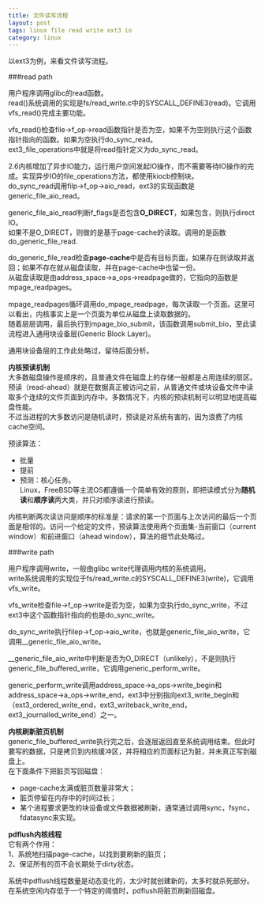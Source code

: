 ```yaml
---
title: 文件读写流程
layout: post
tags: linux file read write ext3 io
category: linux
---
```


以ext3为例，来看文件读写流程。  

###read path

用户程序调用glibc的read函数。  
read()系统调用的实现是fs/read_write.c中的SYSCALL_DEFINE3(read)。它调用vfs_read()完成主要功能。

vfs_read()检查file->f_op->read函数指针是否为空，如果不为空则执行这个函数指针指向的函数。如果为空执行do_sync_read。  
ext3_file_operations中就是将read指针定义为do_sync_read。

2.6内核增加了异步IO能力，运行用户空间发起IO操作，而不需要等待IO操作的完成。实现异步IO的file_operations方法，都使用kiocb控制块。  
do_sync_read调用filp->f_op->aio_read，ext3的实现函数是generic_file_aio_read。

generic_file_aio_read判断f_flags是否包含**O_DIRECT**，如果包含，则执行direct IO。  
如果不是O_DIRECT，则做的是基于page-cache的读取。调用的是函数do_generic_file_read.

do_generic_file_read检查**page-cache**中是否有目标页面，如果存在则读取并返回；如果不存在就从磁盘读取，并在page-cache中也留一份。  
从磁盘读取是由address_space->a_ops->readpage做的，它指向的函数是mpage_readpages。

mpage_readpages循环调用do_mpage_readpage，每次读取一个页面。这里可以看出，内核事实上是一个页面为单位从磁盘上读取数据的。  
随着层层调用，最后执行到mpage_bio_submit，该函数调用submit_bio，至此读流程进入通用块设备层(Generic Block Layer)。

通用块设备层的工作此处略过，留待后面分析。

**内核预读机制**  
大多数磁盘操作是顺序的，且普通文件在磁盘上的存储一般都是占用连续的扇区。预读（read-ahead）就是在数据真正被访问之前，从普通文件或块设备文件中读取多个连续的文件页面到内存中。多数情况下，内核的预读机制可以明显地提高磁盘性能。  
不过当进程的大多数访问是随机读时，预读是对系统有害的，因为浪费了内核cache空间。

预读算法：  
- 批量  
- 提前  
- 预测：核心任务。  
  Linux，FreeBSD等主流OS都遵循一个简单有效的原则，即把读模式分为**随机读**和**顺序读**两大类，并只对顺序读进行预读。

内核判断两次读访问是顺序的标准是：请求的第一个页面与上次访问的最后一个页面是相邻的。访问一个给定的文件，预读算法使用两个页面集-当前窗口（current window）和前进窗口（ahead window），算法的细节此处略过。

###write path

用户程序调用write，一般由glibc write代理调用内核的系统调用。  
write系统调用的实现位于fs/read_write.c的SYSCALL_DEFINE3(write)，它调用vfs_write。

vfs_write检查file->f_op->write是否为空，如果为空执行do_sync_write，不过ext3中这个函数指针指向的也是do_sync_write。

do_sync_write执行filep->f_op->aio_write，也就是generic_file_aio_write，它调用__generic_file_aio_write。

__generic_file_aio_write中判断是否为O_DIRECT（unlikely），不是则执行generic_file_buffered_write，它调用generic_perform_write。

generic_perform_write调用address_space->a_ops->write_begin和address_space->a_ops->write_end，ext3中分别指向ext3_write_begin和（ext3_ordered_write_end，ext3_writeback_write_end，ext3_journalled_write_end）之一。

**内核刷新脏页机制**  
generic_file_buffered_write执行完之后，会逐层返回直至系统调用结束。但此时要写的数据，只是拷贝到内核缓冲区，并将相应的页面标记为脏，并未真正写到磁盘上。  
在下面条件下把脏页写回磁盘：  
- page-cache太满或脏页数量非常大；  
- 脏页停留在内存中的时间过长；  
- 某个进程要求更改的块设备或文件数据被刷新，通常通过调用sync，fsync，fdatasync来实现。

**pdflush内核线程**  
它有两个作用：  
1、系统地扫描page-cache，以找到要刷新的脏页；  
2、保证所有的页不会长期处于dirty状态。  

系统中pdflush线程数量是动态变化的，太少时就创建新的，太多时就杀死部分。在系统空闲内存低于一个特定的阈值时，pdflush将脏页刷新回磁盘。
